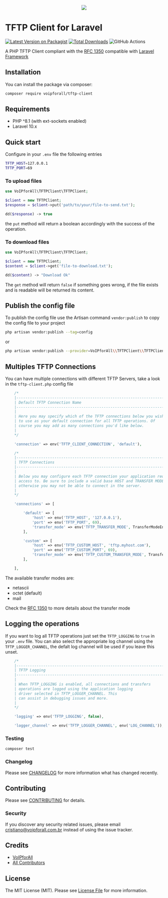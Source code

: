 <p align="center">
<img src="https://github.com/voipforall/tftp-client/assets/30990097/cd0f5703-190d-4ab3-bf7d-21bce29fbf67">
</p>

# TFTP Client for Laravel


[![Latest Version on Packagist](https://img.shields.io/packagist/v/voipforall/tftp-client.svg?style=flat-square)](https://packagist.org/packages/voipforall/tftp-client)
[![Total Downloads](https://img.shields.io/packagist/dt/voipforall/tftp-client.svg?style=flat-square)](https://packagist.org/packages/voipforall/tftp-client)
![GitHub Actions](https://github.com/voipforall/tftp-client/actions/workflows/main.yml/badge.svg)

A PHP TFTP Client compliant with the [RFC 1350](https://datatracker.ietf.org/doc/html/rfc1350) compatible with [Laravel Framework](https://www.laravel.com) 

## Installation

You can install the package via composer:

```bash
composer require voipforall/tftp-client
```

## Requirements
- PHP ^8.1 (with ext-sockets enabled)
- Laravel 10.x

## Quick start
Configure in your `.env` file the following entries 
```bash
TFTP_HOST=127.0.0.1
TFTP_PORT=69
```

### To upload files
```php
use VoIPforAll\TFTPClient\TFTPClient;

$client = new TFTPClient;
$response = $client->put('path/to/your/file-to-send.txt');

dd($response) -> true
```
the `put` method will return a boolean accordingly with the success of the operation.

### To download files
```php
use VoIPforAll\TFTPClient\TFTPClient;

$client = new TFTPClient;
$content = $client->get('file-to-download.txt');

dd($content) -> "Download Ok"
```
The `get` method will return `false` if something goes wrong, if the file exists and is readable will be returned its content. 

## Publish the config file

To publish the config file use the Artisan command `vendor:publish` to copy the config file to your project
```bash
php artisan vendor:publish --tag=config
```
or
```bash
php artisan vendor:publish --provider=VoIPforAll\\TFTPClient\\TFTPClientServiceProvider
```

## Multiples TFTP Connections

You can have multiple connections with different TFTP Servers, take a look in the `tftp-client.php` config file
```php
    /*
    |--------------------------------------------------------------------------
    | Default TFTP Connection Name
    |--------------------------------------------------------------------------
    |
    | Here you may specify which of the TFTP connections below you wish
    | to use as your default connection for all TFTP operations. Of
    | course you may add as many connections you'd like below.
    |
    */

    'connection' => env('TFTP_CLIENT_CONNECTION', 'default'),

    /*
    |--------------------------------------------------------------------------
    | TFTP Connections
    |--------------------------------------------------------------------------
    |
    | Below you may configure each TFTP connection your application requires
    | access to. Be sure to include a valid base HOST and TRANSFER MODE,
    | otherwise you may not be able to connect in the server.
    |
    */

    'connections' => [

        'default' => [
            'host' => env('TFTP_HOST', '127.0.0.1'),
            'port' => env('TFTP_PORT', 69),
            'transfer_mode' => env('TFTP_TRANSFER_MODE', TransferModeEnum::OCTET->value),
        ],

        'custom' => [
            'host' => env('TFTP_CUSTOM_HOST', 'tftp.myhost.com'),
            'port' => env('TFTP_CUSTOM_PORT', 69),
            'transfer_mode' => env('TFTP_CUSTOM_TRANSFER_MODE', TransferModeEnum::OCTET->value),
        ],

    ],
```
The available transfer modes are:
- netascii
- octet (default)
- mail

Check the [RFC 1350](https://datatracker.ietf.org/doc/html/rfc1350) to more details about the transfer mode

## Logging the operations
If you want to log all TFTP operations just set the `TFTP_LOGGING` to `true` in your `.env` file. You can also select the appropriate log channel using the `TFTP_LOGGER_CHANNEL`, the defalt log channel will be used if you leave this unset.
```php
    /*
    |--------------------------------------------------------------------------
    | TFTP Logging
    |--------------------------------------------------------------------------
    |
    | When TFTP_LOGGING is enabled, all connections and transfers
    | operations are logged using the application logging
    | driver selected in TFTP_LOGGER_CHANNEL. This
    | can assist in debugging issues and more.
    |
    */

    'logging' => env('TFTP_LOGGING', false),

    'logger_channel' => env('TFTP_LOGGER_CHANNEL', env('LOG_CHANNEL')),
```

### Testing

```bash
composer test
```

### Changelog

Please see [CHANGELOG](CHANGELOG.md) for more information what has changed recently.

## Contributing

Please see [CONTRIBUTING](CONTRIBUTING.md) for details.

### Security

If you discover any security related issues, please email cristiano@voipforall.com.br instead of using the issue tracker.

## Credits

-   [VoIPforAll](https://github.com/voipforall)
-   [All Contributors](../../contributors)

## License

The MIT License (MIT). Please see [License File](LICENSE.md) for more information.
